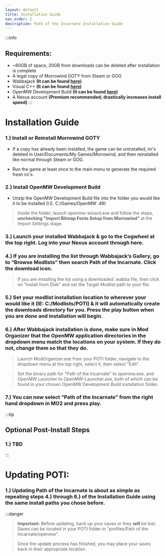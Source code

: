 ```yaml
---
layout: default
title: Installation Guide
nav_order: 2
description: Path of the Incarnate Installation Guide
---
```


:::info
## **Requirements:**
- ~60GB of space, 20GB from downloads can be deleted after installation is complete 
- A legal copy of Morrowind GOTY from Steam or GOG
- Wabbajack **(It can be found [here](https://github.com/wabbajack-tools/wabbajack/releases/latest/download/Wabbajack.exe))**
- Visual C++ **(It can be found [here](https://aka.ms/vs/17/release/vc_redist.x64.exe))**
- OpenMW Development Build **(It can be found [here](https://gitlab.com/OpenMW/openmw/-/jobs/artifacts/master/raw/OpenMW_MSVC2022_64_RelWithDebInfo_master.zip?job=Windows_MSBuild_RelWithDebInfo))**
- A Nexus account **(Premium recommended; drastically increases install speed)**
:::

# **Installation Guide**

### 1.) Install or Reinstall Morrowind GOTY

- If a copy has already been installed, the game can be uninstalled, ini's deleted in User/Documents/My Games/Morrowind, and then reinstalled like normal through Steam or GOG.

- Run the game at least once to the main menu to generate the required fresh ini's.

### 2.) Install OpenMW Development Build 

- Unzip the OpenMW Development Build file into the folder you would like it to be installed (I.E. C:/Games/OpenMW .49)

> Inside the folder, launch openmw-wizard.exe and follow the steps, **unchecking "Import Bitmap Fonts Setup from Morrowind"** at the Import Settings stage. 

### 3.) Launch your installed Wabbajack & go to the Cogwheel at the top right. Log into your Nexus account through here.

### 4.) If you are installing the list through Wabbajack’s Gallery, go to “Browse Modlists” then search Path of the Incarnate. Click the download icon.

> If you are installing the list using a downloaded .wabba file, then click on "Install from Disk" and set the Target Modlist path to your file.

### 5.) Set your modlist installation location to wherever your would like it (IE: C:/Modlists/POTI) & it will automatically create the downloads directory for you. Press the play button when you are done and installation will begin.

### 6.) After Wabbajack installation is done, make sure in Mod Organizer that the OpenMW application directories in the dropdown menu match the locations on your system. If they do not, change them so that they do.

> Launch ModOrganizer.exe from your POTI folder, navigate to the dropdown menu at the top right, select it, then select "Edit".

> Set the binary path for "Path of the Incarnate" to openmw.exe, and OpenMW Launcher to OpenMW-Launcher.exe, both of which can be found in your chosen OpenMW Development Build installation folder. 

### 7.) You can now select “Path of the Incarnate” from the right hand dropdown in MO2 and press play.

:::tip
## Optional Post-Install Steps

### 1.) TBD
:::

# **Updating POTI:**

### 1.) Updating Path of the Incarnate is about as simple as repeating steps 4.) through 6.) of the Installation Guide using the same install paths you chose before.
:::danger
> **Important:** Before updating, back up your saves or they **will** be lost. Saves can be located in your POTI folder in "profiles/Path of the Incarnate/openmw".

> Once the update process has finished, you may place your saves back in their appropriate location.
